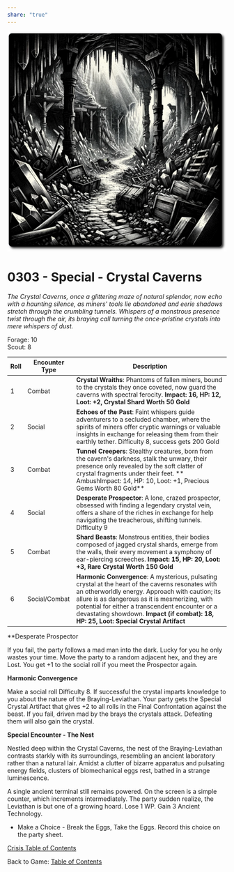 ```yaml
---
share: "true"
---
```

![crystal-caves](../../../crystal-caves.png)  
# 0303 - Special - Crystal Caverns  
  
*The Crystal Caverns, once a glittering maze of natural splendor, now echo with a haunting silence, as miners' tools lie abandoned and eerie shadows stretch through the crumbling tunnels. Whispers of a monstrous presence twist through the air, its braying call turning the once-pristine crystals into mere whispers of dust.*  
  
Forage: 10  
Scout: 8  
  
| Roll | Encounter Type | Description |  
| ---- | -------------- | ----------- |  
| 1    | Combat | **Crystal Wraiths**: Phantoms of fallen miners, bound to the crystals they once coveted, now guard the caverns with spectral ferocity. **Impact: 16, HP: 12, Loot: +2, Crystal Shard Worth 50 Gold** |  
| 2    | Social | **Echoes of the Past**: Faint whispers guide adventurers to a secluded chamber, where the spirits of miners offer cryptic warnings or valuable insights in exchange for releasing them from their earthly tether. Difficulty 8, success gets 200 Gold |  
| 3    | Combat | **Tunnel Creepers**: Stealthy creatures, born from the cavern's darkness, stalk the unwary, their presence only revealed by the soft clatter of crystal fragments under their feet. ** AmbushImpact: 14, HP: 10, Loot: +1, Precious Gems Worth 80 Gold** |  
| 4    | Social | **Desperate Prospector**: A lone, crazed prospector, obsessed with finding a legendary crystal vein, offers a share of the riches in exchange for help navigating the treacherous, shifting tunnels. Difficulty 9 |  
| 5    | Combat | **Shard Beasts**: Monstrous entities, their bodies composed of jagged crystal shards, emerge from the walls, their every movement a symphony of ear-piercing screeches. **Impact: 15, HP: 20, Loot: +3, Rare Crystal Worth 150 Gold** |  
| 6    | Social/Combat | **Harmonic Convergence**: A mysterious, pulsating crystal at the heart of the caverns resonates with an otherworldly energy. Approach with caution; its allure is as dangerous as it is mesmerizing, with potential for either a transcendent encounter or a devastating showdown. **Impact (if combat): 18, HP: 25, Loot: Special Crystal Artifact** |  
  
**Desperate Prospector  
  
If you fail, the party follows a mad man into the dark. Lucky for you he only wastes your time. Move the party to a random adjacent hex, and they are Lost. You get +1 to the social roll if you meet the Prospector again.  
  
**Harmonic Convergence**  
  
Make a social roll Difficulty 8. If successful the crystal imparts knowledge to you about the nature of the Braying-Leviathan. Your party gets the Special Crystal Artifact that gives +2 to all rolls in the Final Confrontation against the beast. If you fail, driven mad by the brays the crystals attack. Defeating them will also gain the crystal.  
  
**Special Encounter - The Nest**  
  
Nestled deep within the Crystal Caverns, the nest of the Braying-Leviathan contrasts starkly with its surroundings, resembling an ancient laboratory rather than a natural lair. Amidst a clutter of bizarre apparatus and pulsating energy fields, clusters of biomechanical eggs rest, bathed in a strange luminescence.  
  
 A single ancient terminal still remains powered. On the screen is a simple counter, which increments intermediately. The party sudden realize, the Leviathan is but one of a growing hoard. Lose 1 WP. Gain 3 Ancient Technology.  
  
- Make a Choice - Break the Eggs, Take the Eggs. Record this choice on the party sheet.  
  
[Crisis Table of Contents](../Table-of-Contents.md)  
  
Back to Game: [Table of Contents](../../../Table-of-Contents.md)